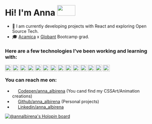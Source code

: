 <h1>Hi! I'm Anna <img src="https://media.giphy.com/media/JhZcAuGjuDmZq/giphy.gif" width="60" height="35"></h1> 

- 🔭 I am currently developing projects with React and exploring Open Source Tech.
- 🎓 [Acamica](https://www.acamica.com/) x [Globant](https://www.globant.com/es/front) Bootcamp grad.

<!--
### Projects
  
   ✨ Tweet Social Network - [Live](https://db-tweet-app.web.app/)- [Github](https://github.com/annalbirena/tweet-app)

   ✨ Finder Gifs
            - [Live](https://annalbirena.github.io/FinderGIFs/)
            - [Github](https://github.com/annalbirena/FinderGIFs)

   ✨ Booking
            - [Live](https://annalbirena.github.io/Booking/)
            - [Github](https://github.com/annalbirena/Booking)
-->
### Here are a few technologies I’ve been working and learning with:

<span>
<img align="left" alt="html icon" width="22px" src="https://icongr.am/devicon/html5-original.svg?size=128&color=currentColor" />
</span>
<span>
<img align="left" alt="css icon" width="22px" src="https://icongr.am/devicon/css3-original.svg?size=128&color=currentColor" />
</span>
<span>
  <img align="left" alt="javascript icon" width="22px" src="https://icongr.am/devicon/javascript-original.svg?size=128&color=FFFFFF" />
</span>
<span>
<img align="left" alt="react icon" width="22px" src="https://icongr.am/devicon/react-original-wordmark.svg?size=128&color=currentColor" />
</span>
<span>
<img align="left" alt="vue icon" width="22px" src="https://icongr.am/devicon/vuejs-original.svg?size=128&color=currentColor" />
</span>
<span>
<img align="left" alt="boostrap icon" width="22px" src="https://icongr.am/devicon/bootstrap-plain.svg?size=128&color=7811f7" />
</span>
<span>
<img align="left" alt="sass icon" width="22px" src="https://icongr.am/devicon/sass-original.svg?size=128&color=currentColor" />
</span>
<span>
<img align="left" alt="nodejs icon" width="22px" src="https://icongr.am/devicon/nodejs-original.svg?size=128&color=currentColor" />
</span>
<span>
<img align="left" alt="npm icon" width="22px" src="https://icongr.am/devicon/npm-original-wordmark.svg?size=128&color=currentColor" />
</span>
<span>
<img align="left" alt="git icon" width="22px" src="https://icongr.am/devicon/git-original.svg?size=128&color=currentColor" />
</span>
<span>
<img align="left" alt="vsc icon" width="22px" src="https://icongr.am/simple/visualstudio.svg?size=128&color=4babeb&colored=false" />
</span>
<span>
<img align="left" alt="atom icon" width="22px" src="https://icongr.am/devicon/atom-original.svg?size=128&color=currentColor" />
</span>
<span>
<img align="left" alt="trello icon" width="22px" src="https://icongr.am/simple/trello.svg?size=128&color=0075b0&colored=false" />
</span>
<span>
<img align="left" alt="figma icon" width="22px" src="https://icongr.am/simple/figma.svg?size=128&color=ffffff&colored=false" />
</span>
<br />

### You can reach me on:

- <img src="https://icongr.am/simple/codepen.svg?size=128&color=FFFFFF" width="15" height="15"> [Codepen/anna_albirena](https://codepen.io/anna_albirena) (You cand find my CSSArt/Animation creations)
- <img src="https://icongr.am/simple/github.svg?size=128&color=FFFFFF" width="15" height="15"> [Github/anna_albirena](https://github.com/annalbirena) (Personal projects)
- <img src="https://icongr.am/simple/linkedin.svg?size=128&color=FFFFFF" width="15" height="15"> [Linkedin/anna_albirena](https://www.linkedin.com/in/ana-albirena/)

<!-- [![@annalbirena's Holopin board](https://holopin.io/api/user/board?user=annalbirena)](https://holopin.io/@annalbirena) -->

<!-- [![Top Langs](https://github-readme-stats.vercel.app/api/top-langs/?username=annalbirena&layout=compact&theme=calm)](https://github.com/annalbirena/github-readme-stats) -->

[![@annalbirena's Holopin board](https://holopin.io/api/user/board?user=annalbirena)](https://holopin.io/@annalbirena)
<!--
**annalbirena/annalbirena** is a ✨ _special_ ✨ repository because its `README.md` (this file) appears on your GitHub profile.

Here are some ideas to get you started:

- 🔭 I’m currently working on ...
- 🌱 I’m currently learning ...
- 👯 I’m looking to collaborate on ...
- 🤔 I’m looking for help with ...
- 💬 Ask me about ...
- 📫 How to reach me: ...
- 😄 Pronouns: ...
- ⚡ Fun fact: ...
-->
